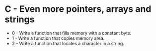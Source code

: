 # C - Even more pointers, arrays and strings

- 0 - Write a function that fills memory with a constant byte.
- 1 - Write a function that copies memory area.
- 2 - Write a function that locates a character in a string.



